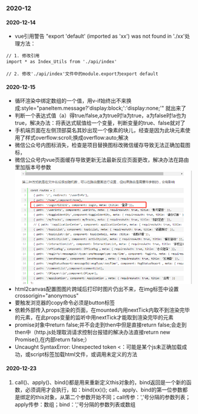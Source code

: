 ### 2020-12

#### 2020-12-14

- vue引用警告 "export 'default' (imported as 'xx') was not found in './xx'处理方法：
```
// 1. 修改引用
import * as Index_Utils from './api/index'

// 2. 修改'./api/index'文件中的module.export为export default
```

#### 2020-12-15

- 循环渲染中绑定数组的一个值，用v-if始终出不来换成:style="paneItem.message?'display:block;':'display:none;'" 就出来了
- 判断一个表达式值（a）得true/false,a为true时!a为true，a为false时!a也为true，解决办法：将表达式赋值给一个变量，判断变量的true、false就对了
- 手机端页面在左侧顶部莫名其妙出现一个像素的块儿，经查是因为此块元素使用了样式overflow:scroll;换成overflow:auto;解决
- 微信公众号内图标消失，检查是项目替换图标改微信缓存导致无法正确加载图标，
- 微信公众号内vue页面缓存导致更新无法最新反应页面更改，解决办法在路由里加版本号参数
![路由加参数](./img/路由加参数.png)
- html2canvas配置图图片跨域后打印时图片仍出不来，在img标签中设置crossorigin="anonymous"
- 要触发浏览器的copy命令必须是button标签
- 依赖外部传入props渲染的页面，在mounted内用nextTick内取不到渲染完毕的元素，在此props变量的监听中用nextTick才能取到渲染完毕的元素
- promise对象中return false;并不会走到then中但是直接return false;会走到then中（http.js处理取消请求控制台报错的解决办法直接return new Promise(),在内部return false;）
- Uncaught SyntaxError: Unexpected token <：可能是某个js未正确加载成功，或script标签加载html文件，或调用未定义的方法

#### 2020-12-23

1. call()、apply()、bind()都是用来重新定义this对象的，bind返回是一个新的函数，必须调用才会执行，如：bind(xx)();
call、apply、bind的第一位参数都是绑定的this对象，从第二个参数开始不同；call传参：','号分隔的参数列表；apply传参：数组；bind：','号分隔的参数列表或数组
